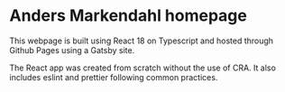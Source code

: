 # Anders Markendahl homepage

This webpage is built using React 18 on Typescript and hosted through Github Pages using a Gatsby site.

The React app was created from scratch without the use of CRA.
It also includes eslint and prettier following common practices. 

